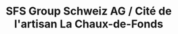---
title: "SFS Group Schweiz AG / Cité de l'artisan La Chaux-de-Fonds"
url: /la-chaux-de-fonds/sfs-group-schweiz-ag-cite-de-lartisan-la-chaux-de-fonds/
shop: Allgemein
---